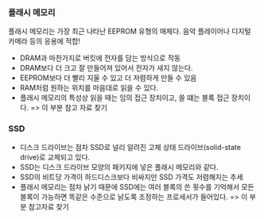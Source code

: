 ### 플래시 메모리

플래시 메모리는 가장 최근 나타난 EEPROM 유형의 매체다. 음악 플레이어나 디지털 카메라 등의 응용에 적합!

- DRAM과 마찬가지로 버킷에 전자를 담는 방식으로 작동
- DRAM보다 더 크고 잘 만들어져 있어서 전자가 새지 않는다.
- EEPROM보다 더 빨리 지울 수 있고 더 저렴하게 만들 수 있음
- RAM처럼 원하는 위치를 마음대로 읽을 수 있다.
- 플래시 메모리의 특성상 읽을 때는 임의 접근 장치이고, 쓸 떄는 블록 접근 장치이다.
  => 이 부분 참고 자료 찾기

### SSD

- 디스크 드라이브는 점차 SSD로 널리 알려진 고체 상태 드라이브(solid-state drive)로 교체되고 있다.
- SSD는 디스크 드라이브 모양의 패키지에 넣은 플래시 메모리와 같다.
- SSD의 비트당 가격이 하드디스크보다 비싸지만 SSD 가격도 저렴해지는 추세
- 플래시 메모리는 점차 낡기 때문에 SSD에는 여러 블록의 쓴 횟수를 기억해서 모든 블록이 가능하면 똑같은 수준으로 낡도록 조정하는 프로세서가 들어있다.
  => 이 부분 참고자료 찾기

